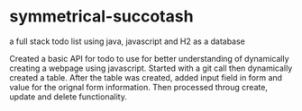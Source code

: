 # symmetrical-succotash
a full stack todo list using java, javascript and H2 as a database

Created a basic API for todo to use for better understanding of dynamically creating a webpage using javascript. Started with a git call then dynamically created a table. After the table was created, added input field in form and value for the orignal form information. Then processed throug create, update and delete functionality. 

